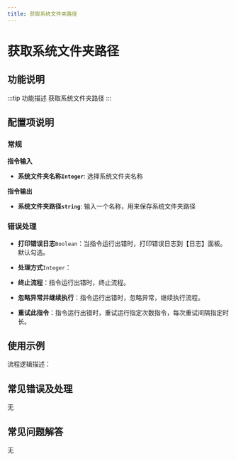 ```yaml
---
title: 获取系统文件夹路径
---
```


# 获取系统文件夹路径

## 功能说明

:::tip 功能描述
获取系统文件夹路径
:::

## 配置项说明

### 常规

**指令输入**

- **系统文件夹名称`Integer`**: 选择系统文件夹名称


**指令输出**

- **系统文件夹路径`string`**: 输入一个名称，用来保存系统文件夹路径

### 错误处理

- **打印错误日志**`Boolean`：当指令运行出错时，打印错误日志到【日志】面板。默认勾选。

- **处理方式**`Integer`：

 - **终止流程**：指令运行出错时，终止流程。

 - **忽略异常并继续执行**：指令运行出错时，忽略异常，继续执行流程。

 - **重试此指令**：指令运行出错时，重试运行指定次数指令，每次重试间隔指定时长。

## 使用示例

流程逻辑描述：

## 常见错误及处理

无

## 常见问题解答

无

